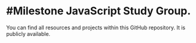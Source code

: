 #Milestone JavaScript Study Group.
====

You can find all resources and projects within this GitHub repository. It is publicly available. 